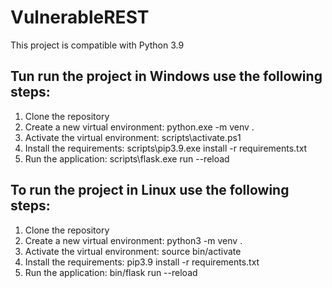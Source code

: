 # VulnerableREST

This project is compatible with Python 3.9

## Tun run the project in Windows use the following steps:
  1. Clone the repository 
  2. Create a new virtual environment: python.exe -m venv .
  3. Activate the virtual environment: scripts\activate.ps1
  4. Install the requirements: scripts\pip3.9.exe install -r requirements.txt
  5. Run the application: scripts\flask.exe run --reload 

## To run the project in Linux use the following steps:
  1. Clone the repository 
  2. Create a new virtual environment: python3 -m venv .
  3. Activate the virtual environment: source bin/activate
  4. Install the requirements: pip3.9 install -r requirements.txt
  5. Run the application: bin/flask run --reload 
